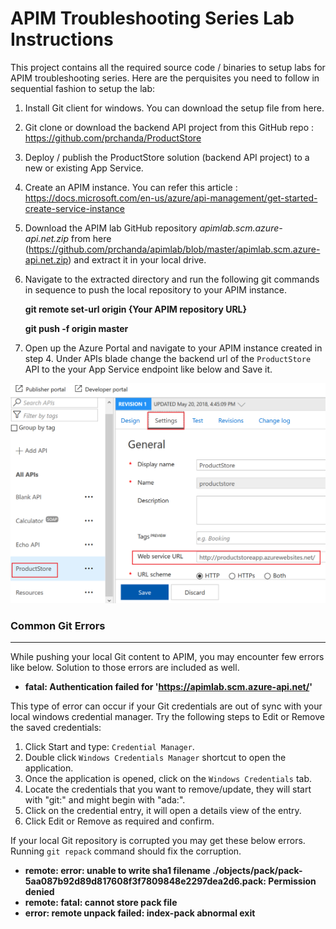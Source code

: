 # APIM Troubleshooting Series Lab Instructions
This project contains all the required source code / binaries to setup labs for APIM troubleshooting series. Here are the perquisites you need to follow in sequential fashion to setup the lab:

1.	Install Git client for windows. You can download the setup file from here.
2.	Git clone or download the backend API project from this GitHub repo : https://github.com/prchanda/ProductStore
3.  Deploy / publish the ProductStore solution (backend API project) to a new or existing App Service.
4.  Create an APIM instance. You can refer this article : https://docs.microsoft.com/en-us/azure/api-management/get-started-create-service-instance
5.  Download the APIM lab GitHub repository *apimlab.scm.azure-api.net.zip* from here (https://github.com/prchanda/apimlab/blob/master/apimlab.scm.azure-api.net.zip) and extract it in your local drive.
6.	Navigate to the extracted directory and run the following git commands in sequence to push the local repository to your APIM instance.

    **git remote set-url origin {Your APIM repository URL}**
        
    **git push -f origin master**

7. Open up the Azure Portal and navigate to your APIM instance created in step 4. Under APIs blade change the backend url of the `ProductStore` API to the your App Service endpoint like below and Save it.


![Image of Yaktocat](https://github.com/prchanda/apimlab/blob/Images/ProductStore%20setting.png)



### Common Git Errors
----------------------

While pushing your local Git content to APIM, you may encounter few errors like below. Solution to those errors are included as well.

- **fatal: Authentication failed for 'https://apimlab.scm.azure-api.net/'**

This type of error can occur if your Git credentials are out of sync with your local windows credential manager. Try the following steps to Edit or Remove the saved credentials:

1. Click Start and type: `Credential Manager`.
2. Double click `Windows Credentials Manager` shortcut to open the application.
3. Once the application is opened, click on the `Windows Credentials` tab.
4. Locate the credentials that you want to remove/update, they will start with "git:" and might begin with "ada:".
5. Click on the credential entry, it will open a details view of the entry.
7. Click Edit or Remove as required and confirm.


If your local Git repository is corrupted you may get these below errors. Running `git repack` command should fix the corruption.

- **remote: error: unable to write sha1 filename ./objects/pack/pack-5aa087b92d89d817608f3f7809848e2297dea2d6.pack: Permission denied**
- **remote: fatal: cannot store pack file**
- **error: remote unpack failed: index-pack abnormal exit**
